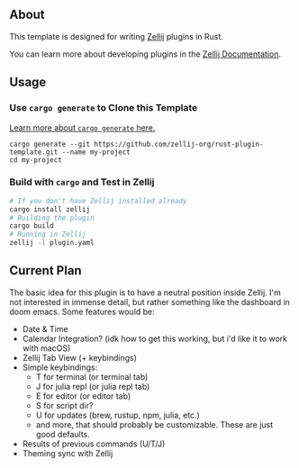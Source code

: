 ## About

This template is designed for writing [Zellij][zellij] plugins in Rust.

You can learn more about developing plugins in the [Zellij Documentation][docs].

[zellij]: https://github.com/zellij-org/zellij
[docs]: https://zellij.dev/documentation/plugins.html

## Usage

### Use `cargo generate` to Clone this Template

[Learn more about `cargo generate` here.](https://github.com/ashleygwilliams/cargo-generate)

```
cargo generate --git https://github.com/zellij-org/rust-plugin-template.git --name my-project
cd my-project
```

### Build with `cargo` and Test in Zellij

```sh
# If you don't have Zellij installed already
cargo install zellij
# Building the plugin
cargo build
# Running in Zellij
zellij -l plugin.yaml
```
## Current Plan
The basic idea for this plugin is to have a neutral position inside Zellij. I'm
not interested in immense detail, but rather something like the dashboard in 
doom emacs. Some features would be:
- Date & Time
- Calendar Integration? (idk how to get this working, but i'd like it to work with macOS)
- Zellij Tab View (+ keybindings)
- Simple keybindings:
  - T for terminal (or terminal tab)
  - J for julia repl (or julia repl tab)
  - E for editor (or editor tab)
  - S for script dir?
  - U for updates (brew, rustup, npm, julia, etc.)
  - and more, that should probably be customizable. These are just good defaults.
- Results of previous commands (U/T/J)
- Theming sync with Zellij